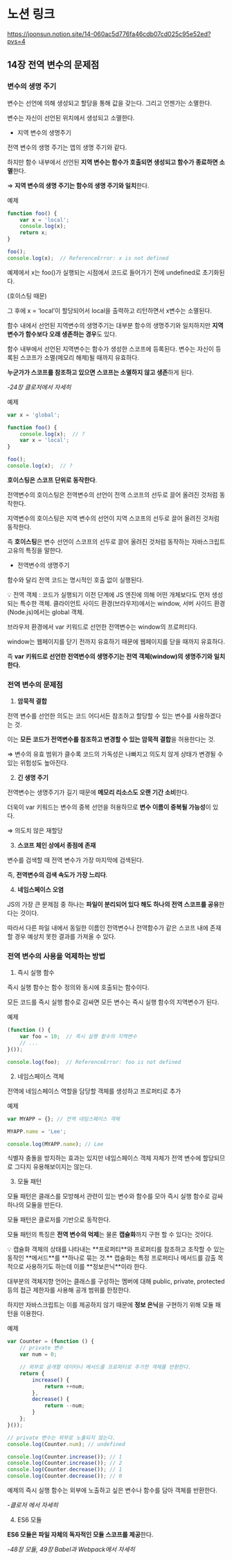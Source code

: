 # 노션 링크
https://joonsun.notion.site/14-060ac5d776fa46cdb07cd025c95e52ed?pvs=4

## 14장 전역 변수의 문제점

### 변수의 생명 주기

변수는 선언에 의해 생성되고 할당을 통해 값을 갖는다. 그리고 언젠가는 소멸한다.

변수는 자신이 선언된 위치에서 생성되고 소멸한다.

- 지역 변수의 생명주기

전역 변수의 생명 주기는 앱의 생명 주기와 같다.

하지만 함수 내부에서 선언된 **지역 변수는 함수가 호출되면 생성되고 함수가 종료하면 소멸**한다.

⇒ **지역 변수의 생명 주기는 함수의 생명 주기와 일치**한다.

예제

```jsx
function foo() {
	var x = 'local';
	console.log(x);
	return x;
}

foo();
console.log(x);  // ReferenceError: x is not defined
```

예제에서 x는 foo()가 실행되는 시점에서 코드로 들어가기 전에 undefined로 초기화된다.

(호이스팅 때문)

그 후에 x = ‘local’이 할당되어서 local을 출력하고 리턴하면서 x변수는 소멸된다.

함수 내에서 선언된 지역변수의 생명주기는 대부분 함수의 생명주기와 일치하지만 **지역변수가 함수보다 오래 생존하는 경우**도 있다.

함수 내부에서 선언된 지역변수는 함수가 생성한 스코프에 등록된다. 변수는 자신이 등록된 스코프가 소멸(메모리 해제)될 때까지 유효하다.

**누군가가 스코프를 참조하고 있으면 스코프는 소멸하지 않고 생존**하게 된다.

*-24장 클로저에서 자세히*

예제

```jsx
var x = 'global';

function foo() {
	console.log(x);  // ?
	var x = 'local';
}

foo();
console.log(x);  // ?
```

**호이스팅은 스코프 단위로 동작한다**.

전역변수의 호이스팅은 전역변수의 선언이 전역 스코프의 선두로 끌어 올려진 것처럼 동작한다.

지역변수의 호이스팅은 지역 변수의 선언이 지역 스코프의 선두로 끌어 올려진 것처럼 동작한다.

즉 **호이스팅**은 변수 선언이 스코프의 선두로 끌어 올려진 것처럼 동작하는 자바스크립트 고유의 특징을 말한다.

- 전역변수의 생명주기

함수와 달리 전역 코드는 명시적인 호출 없이 실행된다.

<aside>
💡 전역 객체
: 코드가 실행되기 이전 단계에 JS 엔진에 의해 어떤 개체보다도 먼저 생성되는 특수한 객체.
클라이언트 사이드 환경(브라우저)에서는 window,
서버 사이드 환경(Node.js)에서는 global 객체.

</aside>

브라우저 환경에서 var 키워드로 선언한 전역변수는 window의 프로퍼티다.

window는 웹페이지를 닫기 전까지 유효하기 때문에 웹페이지를 닫을 때까지 유효하다.

즉 **var 키워드로 선언한 전역변수의 생명주기는 전역 객체(window)의 생명주기와 일치한다.**

### 전역 변수의 문제점

1) **암묵적 결합**

전역 변수를 선언한 의도는 코드 어디서든 참조하고 할당할 수 있는 변수를 사용하겠다는 것.

이는 **모든 코드가 전역변수를 참조하고 변경할 수 있는 암묵적 결합**을 허용한다는 것.

⇒ 변수의 유효 범위가 클수록 코드의 가독성은 나빠지고 의도치 않게 상태가 변경될 수 있는 위험성도 높아진다.

2) **긴 생명 주기**

전역변수는 생명주기가 길기 때문에 **메모리 리소스도 오랜 기간 소비**한다.

더욱이 var 키워드는 변수의 중복 선언을 허용하므로 **변수 이름이 중복될 가능성**이 있다.

⇒ 의도치 않은 재할당

3) **스코프 체인 상에서 종점에 존재**

변수를 검색할 때 전역 변수가 가장 마지막에 검색된다.

즉, **전역변수의 검색 속도가 가장 느리다**.

4) **네임스페이스 오염**

JS의 가장 큰 문제점 중 하나는 **파일이 분리되어 있다 해도 하나의 전역 스코프를 공유**한다는 것이다.

따라서 다른 파일 내에서 동일한 이름인 전역변수나 전역함수가 같은 스코프 내에 존재할 경우 예상치 못한 결과를 가져올 수 있다.

### 전역 변수의 사용을 억제하는 방법

1) 즉시 실행 함수

즉시 실행 함수는 함수 정의와 동시에 호출되는 함수이다.

모든 코드를 즉시 실행 함수로 감싸면 모든 변수는 즉시 실행 함수의 지역변수가 된다.

예제

```jsx
(function () {
	var foo = 10;  // 즉시 실행 함수의 지역변수
	// ...
}());

console.log(foo);  // ReferenceError: foo is not defined
```

2) 네임스페이스 객체

전역에 네임스페이스 역할을 담당할 객체를 생성하고 프로퍼티로 추가

예제

```jsx
var MYAPP = {}; // 전역 네임스페이스 객체

MYAPP.name = 'Lee';

console.log(MYAPP.name); // Lee
```

식별자 충돌을 방지하는 효과는 있지만 네임스페이스 객체 자체가 전역 변수에 할당되므로 그다지 유용해보이지는 않는다.

3) 모듈 패턴

모듈 패턴은 클래스를 모방해서 관련이 있는 변수와 함수를 모아 즉시 실행 함수로 감싸 하나의 모듈을 만든다.

모듈 패턴은 클로저를 기반으로 동작한다.

모듈 패턴의 특징은 **전역 변수의 억제**는 물론 **캡슐화**까지 구현 할 수 있다는 것이다.

<aside>
💡 캡슐화
객체의 상태를 나타내는 **프로퍼티**와
프로퍼티를 참조하고 조작할 수 있는 동작인 **메서드**를
**하나로 묶는 것.**
캡슐화는 특정 프로퍼티나 메서드를 감출 목적으로 사용하기도 하는데 이를 **정보은닉**이라 한다.

</aside>

대부분의 객체지향 언어는 클래스를 구성하는 멤버에 대해 public, private, protected 등의 접근 제한자를 사용해 공개 범위를 한정한다.

하지만 자바스크립트는 이를 제공하지 않기 때문에 **정보 은닉**을 구현하기 위해 모듈 패턴을 이용한다.

예제

```jsx
var Counter = (function () {
	// private 변수
	var num = 0;

	// 외부로 공개할 데이터나 메서드를 프로퍼티로 추가한 객체를 반환한다.
	return {
		increase() {
			return ++num;
		},
		decrease() {
			return --num;
		}
	};
}());

// private 변수는 외부로 노출되지 않는다.
console.log(Counter.num); // undefined

console.log(Counter.increase()); // 1
console.log(Counter.increase()); // 2
console.log(Counter.decrease()); // 1
console.log(Counter.decrease()); // 0
```

예제의 즉시 실행 함수는 외부에 노출하고 싶은 변수나 함수를 담아 객체를 반환한다.

*-클로저 에서 자세히*

4) ES6 모듈

**ES6 모듈은 파일 자체의 독자적인 모듈 스코프를 제공**한다.

*-48장 모듈, 49장 Babel과 Webpack에서 자세히*
